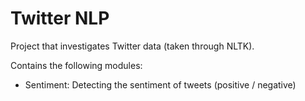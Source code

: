# Twitter NLP

Project that investigates Twitter data (taken through NLTK).

Contains the following modules:
- Sentiment: Detecting the sentiment of tweets (positive / negative)
